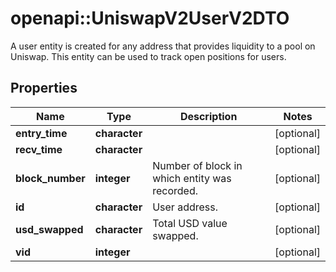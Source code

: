 # openapi::UniswapV2UserV2DTO

A user entity is created for any address that provides liquidity to a pool on Uniswap. This entity can be used to track open positions for users.

## Properties
Name | Type | Description | Notes
------------ | ------------- | ------------- | -------------
**entry_time** | **character** |  | [optional] 
**recv_time** | **character** |  | [optional] 
**block_number** | **integer** | Number of block in which entity was recorded. | [optional] 
**id** | **character** | User address. | [optional] 
**usd_swapped** | **character** | Total USD value swapped. | [optional] 
**vid** | **integer** |  | [optional] 



